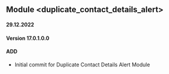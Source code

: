 ## Module <duplicate_contact_details_alert>

#### 29.12.2022
#### Version 17.0.1.0.0
#### ADD
- Initial commit for Duplicate Contact Details Alert Module